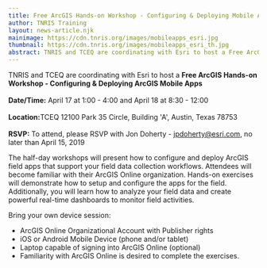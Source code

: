 ```yaml
---
title: Free ArcGIS Hands-on Workshop - Configuring & Deploying Mobile Apps
author: TNRIS Training
layout: news-article.njk
mainimage: https://cdn.tnris.org/images/mobileapps_esri.jpg
thumbnail: https://cdn.tnris.org/images/mobileapps_esri_th.jpg
abstract: TNRIS and TCEQ are coordinating with Esri to host a Free ArcGis Hands-on Workshop to expand your mobile development skills!
---
```


<p class="lead">TNRIS and TCEQ are coordinating with Esri to host a <strong>Free ArcGIS Hands-on Workshop - Configuring & Deploying ArcGIS Mobile Apps</strong><br><br>
<strong>Date/Time:</strong> April 17 at 1:00 - 4:00 and April 18 at 8:30 - 12:00<br><br>
<strong>Location:</strong>TCEQ 12100 Park 35 Circle, Building 'A', Austin, Texas 78753<br><br>
<strong>RSVP:</strong> To attend, please RSVP with Jon Doherty - <a href="mailto:jpdoherty@esri.com">jpdoherty@esri.com</a>, no later than April 15, 2019</p>

The half-day workshops will present how to configure and deploy ArcGIS field apps that support your field data collection workflows. Attendees will become familiar with their ArcGIS Online organization. Hands-on exercises will demonstrate how to setup and configure the apps for the field. Additionally, you will learn how to analyze your field data and create powerful real-time dashboards to monitor field activities.

Bring your own device session:
- ArcGIS Online Organizational Account with Publisher rights
- iOS or Android Mobile Device (phone and/or tablet)
- Laptop capable of signing into ArcGIS Online (optional)
- Familiarity with ArcGIS Online is desired to complete the exercises.
